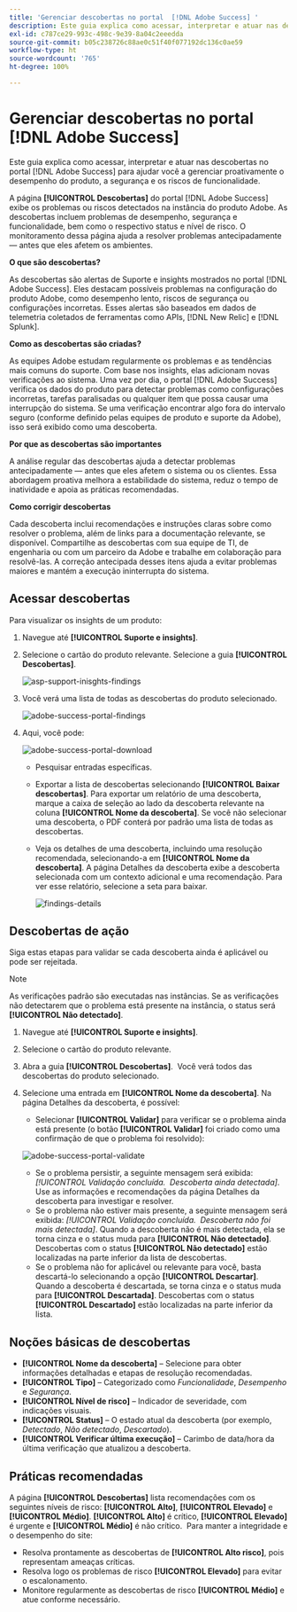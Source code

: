 ```yaml
---
title: 'Gerenciar descobertas no portal  [!DNL Adobe Success] '
description: Este guia explica como acessar, interpretar e atuar nas descobertas no Portal  [!DNL Adobe Success]  para ajudar você a gerenciar proativamente o desempenho do produto, a segurança e os riscos de funcionalidade.
exl-id: c787ce29-993c-498c-9e39-8a04c2eeedda
source-git-commit: b05c238726c88ae0c51f40f077192dc136c0ae59
workflow-type: ht
source-wordcount: '765'
ht-degree: 100%

---
```


# Gerenciar descobertas no portal [!DNL Adobe Success]

Este guia explica como acessar, interpretar e atuar nas descobertas no portal [!DNL Adobe Success] para ajudar você a gerenciar proativamente o desempenho do produto, a segurança e os riscos de funcionalidade.

A página **[!UICONTROL Descobertas]** do portal [!DNL Adobe Success] exibe os problemas ou riscos detectados na instância do produto Adobe. As descobertas incluem problemas de desempenho, segurança e funcionalidade, bem como o respectivo status e nível de risco. O monitoramento dessa página ajuda a resolver problemas antecipadamente — antes que eles afetem os ambientes.

**O que são descobertas?**

As descobertas são alertas de Suporte e insights mostrados no portal [!DNL Adobe Success]. Eles destacam possíveis problemas na configuração do produto Adobe, como desempenho lento, riscos de segurança ou configurações incorretas. Esses alertas são baseados em dados de telemetria coletados de ferramentas como APIs, [!DNL New Relic] e [!DNL Splunk].

**Como as descobertas são criadas?**

As equipes Adobe estudam regularmente os problemas e as tendências mais comuns do suporte. Com base nos insights, elas adicionam novas verificações ao sistema. Uma vez por dia, o portal [!DNL Adobe Success] verifica os dados do produto para detectar problemas como configurações incorretas, tarefas paralisadas ou qualquer item que possa causar uma interrupção do sistema. Se uma verificação encontrar algo fora do intervalo seguro (conforme definido pelas equipes de produto e suporte da Adobe), isso será exibido como uma descoberta.

**Por que as descobertas são importantes**

A análise regular das descobertas ajuda a detectar problemas antecipadamente — antes que eles afetem o sistema ou os clientes. Essa abordagem proativa melhora a estabilidade do sistema, reduz o tempo de inatividade e apoia as práticas recomendadas.

**Como corrigir descobertas**

Cada descoberta inclui recomendações e instruções claras sobre como resolver o problema, além de links para a documentação relevante, se disponível. Compartilhe as descobertas com sua equipe de TI, de engenharia ou com um parceiro da Adobe e trabalhe em colaboração para resolvê-las. A correção antecipada desses itens ajuda a evitar problemas maiores e mantém a execução ininterrupta do sistema.


## Acessar descobertas

Para visualizar os insights de um produto:

1. Navegue até **[!UICONTROL Suporte e insights]**.
1. Selecione o cartão do produto relevante. Selecione a guia **[!UICONTROL Descobertas]**.

   ![asp-support-inisghts-findings](../../assets/asp-support-inisghts-findings.png)


1. Você verá uma lista de todas as descobertas do produto selecionado.

   ![adobe-success-portal-findings](../../assets/adobe-success-portal-findings.png)

1. Aqui, você pode:

   ![adobe-success-portal-download](../../assets/adobe-success-portal-download.png)

   * Pesquisar entradas específicas.
   * Exportar a lista de descobertas selecionando **[!UICONTROL Baixar descobertas]**. Para exportar um relatório de uma descoberta, marque a caixa de seleção ao lado da descoberta relevante na coluna **[!UICONTROL Nome da descoberta]**. Se você não selecionar uma descoberta, o PDF conterá por padrão uma lista de todas as descobertas.
   * Veja os detalhes de uma descoberta, incluindo uma resolução recomendada, selecionando-a em **[!UICONTROL Nome da descoberta]**. A página Detalhes da descoberta exibe a descoberta selecionada com um contexto adicional e uma recomendação. Para ver esse relatório, selecione a seta para baixar.


     ![findings-details](../../assets/findings-details.png)


## Descobertas de ação

Siga estas etapas para validar se cada descoberta ainda é aplicável ou pode ser rejeitada.

>[!NOTE]
>
>As verificações padrão são executadas nas instâncias. Se as verificações não detectarem que o problema está presente na instância, o status será **[!UICONTROL Não detectado]**.

1. Navegue até **[!UICONTROL Suporte e insights]**.
1. Selecione o cartão do produto relevante.
1. Abra a guia **[!UICONTROL Descobertas]**.  Você verá todos das descobertas do produto selecionado.
1. Selecione uma entrada em **[!UICONTROL Nome da descoberta]**. Na página Detalhes da descoberta, é possível:
   * Selecionar **[!UICONTROL Validar]** para verificar se o problema ainda está presente (o botão **[!UICONTROL Validar]** foi criado como uma confirmação de que o problema foi resolvido):

   ![adobe-success-portal-validate](../../assets/adobe-success-portal-validate.png)


   * Se o problema persistir, a seguinte mensagem será exibida: *[!UICONTROL Validação concluída.  Descoberta ainda detectada]*. Use as informações e recomendações da página Detalhes da descoberta para investigar e resolver.
   * Se o problema não estiver mais presente, a seguinte mensagem será exibida: *[!UICONTROL Validação concluída.  Descoberta não foi mais detectada]*. Quando a descoberta não é mais detectada, ela se torna cinza e o status muda para **[!UICONTROL Não detectado]**. Descobertas com o status **[!UICONTROL Não detectado]** estão localizadas na parte inferior da lista de descobertas.
   * Se o problema não for aplicável ou relevante para você, basta descartá-lo selecionando a opção **[!UICONTROL Descartar]**. Quando a descoberta é descartada, se torna cinza e o status muda para **[!UICONTROL Descartada]**.  Descobertas com o status **[!UICONTROL Descartado]** estão localizadas na parte inferior da lista.

## Noções básicas de descobertas

* **[!UICONTROL Nome da descoberta]** – Selecione para obter informações detalhadas e etapas de resolução recomendadas.
* **[!UICONTROL Tipo]** – Categorizado como *Funcionalidade*, *Desempenho* e *Segurança*.
* **[!UICONTROL Nível de risco]** – Indicador de severidade, com indicações visuais.
* **[!UICONTROL Status]** – O estado atual da descoberta (por exemplo, *Detectado*, *Não detectado*, *Descartado*).
* **[!UICONTROL Verificar última execução]** – Carimbo de data/hora da última verificação que atualizou a descoberta.


## Práticas recomendadas

A página **[!UICONTROL Descobertas]** lista recomendações com os seguintes níveis de risco: **[!UICONTROL Alto]**, **[!UICONTROL Elevado]** e **[!UICONTROL Médio]**. **[!UICONTROL Alto]** é crítico, **[!UICONTROL Elevado]** é urgente e **[!UICONTROL Médio]** é não crítico.  Para manter a integridade e o desempenho do site:

* Resolva prontamente as descobertas de **[!UICONTROL Alto risco]**, pois representam ameaças críticas.
* Resolva logo os problemas de risco **[!UICONTROL Elevado]** para evitar o escalonamento.
* Monitore regularmente as descobertas de risco **[!UICONTROL Médio]** e atue conforme necessário.
